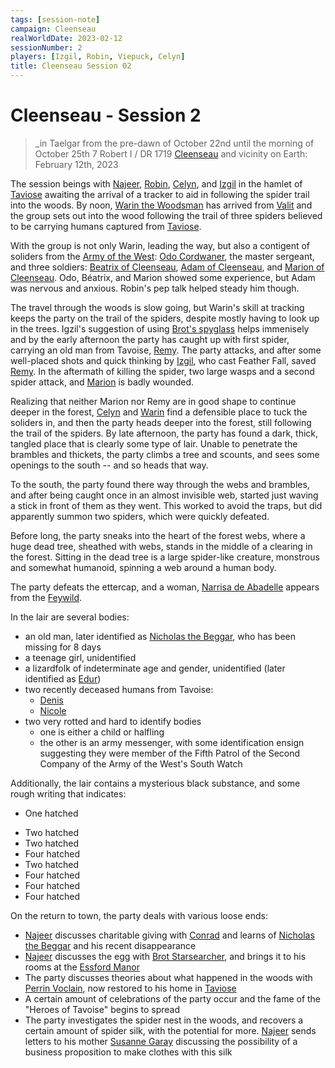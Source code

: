 ```yaml
---
tags: [session-note]
campaign: Cleenseau
realWorldDate: 2023-02-12
sessionNumber: 2
players: [Izgil, Robin, Viepuck, Celyn]
title: Cleenseau Session 02
---
```


# Cleenseau - Session 2
>_in Taelgar from the pre-dawn of October 22nd until the morning of October 25th
>7 Robert I / DR 1719
>[Cleenseau](<../../../gazetteer/greater-sembara/sembara/barony-of-aveil/cleenseau-region/cleenseau/cleenseau.md>) and vicinity
>on Earth: February 12th, 2023

The session beings with [Najeer](<../../../people/pcs/cleenseau/viepuck.md>), [Robin](<../../../people/pcs/cleenseau/robin-of-abenfyrd.md>), [Celyn](<../../../people/pcs/cleenseau/celyn.md>), and [Izgil](<../../../people/pcs/cleenseau/izgil-moonseeker.md>) in the hamlet of [Taviose](<../../../gazetteer/greater-sembara/sembara/barony-of-aveil/cleenseau-region/taviose.md>) awaiting the arrival of a tracker to aid in following the spider trail into the woods. By noon, [Warin the Woodsman](<../../../people/sembarans/warin-the-woodsman.md>) has arrived from [Valit](<../../../gazetteer/greater-sembara/sembara/barony-of-aveil/cleenseau-region/valit.md>) and the group sets out into the wood following the trail of three spiders believed to be carrying humans captured from [Taviose](<../../../gazetteer/greater-sembara/sembara/barony-of-aveil/cleenseau-region/taviose.md>).

With the group is not only Warin, leading the way, but also a contigent of soliders from the [Army of the West](<../../../groups/sembaran-army/army-of-the-west.md>): [Odo Cordwaner](<../../../people/sembarans/odo-cordwaner.md>), the master sergeant, and three soldiers: [Beatrix of Cleenseau](<../../../people/sembarans/beatrix-of-cleenseau.md>), [Adam of Cleenseau](<../../../people/sembarans/adam-of-cleenseau.md>), and [Marion of Cleenseau](<../../../people/sembarans/marion-of-cleenseau.md>). Odo, Béatrix, and Marion showed some experience, but Adam was nervous and anxious. Robin's pep talk helped steady him though.

The travel through the woods is slow going, but Warin's skill at tracking keeps the party on the trail of the spiders, despite mostly having to look up in the trees. Igzil's suggestion of using [Brot's spyglass](<../treasure/brot-s-telescope-small.md>) helps immenisely and by the early afternoon the party has caught up with first spider, carrying an old man from Tavoise, [Remy](<../../../people/sembarans/grandpa-remy.md>). The party attacks, and after some well-placed shots and quick thinking by [Izgil](<../../../people/pcs/cleenseau/izgil-moonseeker.md>), who cast Feather Fall, saved [Remy](<../../../people/sembarans/grandpa-remy.md>). In the aftermath of killing the spider, two large wasps and a second spider attack, and [Marion](<../../../people/sembarans/marion-of-cleenseau.md>) is badly wounded.

Realizing that neither Marion nor Remy are in good shape to continue deeper in the forest, [Celyn](<../../../people/pcs/cleenseau/celyn.md>) and [Warin](<../../../people/sembarans/warin-the-woodsman.md>) find a defensible place to tuck the soliders in, and then the party heads deeper into the forest, still following the trail of the spiders. By late afternoon, the party has found a dark, thick, tangled place that is clearly some type of lair. Unable to penetrate the brambles and thickets, the party climbs a tree and scounts, and sees some openings to the south -- and so heads that way.

To the south, the party found there way through the webs and brambles, and after being caught once in an almost invisible web, started just waving a stick in front of them as they went. This worked to avoid the traps, but did apparently summon two spiders, which were quickly defeated. 

Before long, the party sneaks into the heart of the forest webs, where a huge dead tree, sheathed with webs, stands in the middle of a clearing in the forest. Sitting in the dead tree is a large spider-like creature, monstrous and somewhat humanoid, spinning a web around a human body.

The party defeats the ettercap, and a woman, [Narrisa de Abadelle](<../../../people/sembarans/narrisa-de-abadelle.md>) appears from the [Feywild](<../../../cosmology/multiverse/echo-realms/feywild/feywild.md>). 

In the lair are several bodies:
* an old man, later identified as [Nicholas the Beggar](<../../../people/sembarans/nicholas-the-beggar.md>), who has been missing for 8 days
* a teenage girl, unidentified
* a lizardfolk of indeterminate age and gender, unidentified (later identified as [Edur](<../../../people/lizardfolk/edur.md>))
* two recently deceased humans from Tavoise:
	* [Denis](<../../../people/sembarans/denis-moss.md>)
	* [Nicole](<../../../people/sembarans/nicole-of-tavoise.md>)
* two very rotted and hard to identify bodies
	* one is either a child or halfling
	* the other is an army messenger, with some identification ensign suggesting they were member of the Fifth Patrol of the Second Company of the Army of the West's South Watch

Additionally, the lair contains a mysterious black substance, and some rough writing that indicates:
* One hatched
- Two hatched
- Two hatched
- Four hatched
- Two hatched 
- Four hatched
- Four hatched
- Four hatched

On the return to town, the party deals with various loose ends:
* [Najeer](<../../../people/pcs/cleenseau/viepuck.md>) discusses charitable giving with [Conrad](<../../../people/sembarans/conrad.md>) and learns of [Nicholas the Beggar](<../../../people/sembarans/nicholas-the-beggar.md>) and his recent disappearance
* [Najeer](<../../../people/pcs/cleenseau/viepuck.md>) discusses the egg with [Brot Starsearcher](<../../../people/dwarves/brot-starsearcher.md>), and brings it to his rooms at the [Essford Manor](<../../../gazetteer/greater-sembara/sembara/barony-of-aveil/cleenseau-region/cleenseau/essford-manor.md>)
* The party discusses theories about what happened in the woods with [Perrin Voclain](<../../../people/sembarans/perrin-voclain.md>), now restored to his home in [Taviose](<../../../gazetteer/greater-sembara/sembara/barony-of-aveil/cleenseau-region/taviose.md>)
* A certain amount of celebrations of the party occur and the fame of the "Heroes of Tavoise" begins to spread
* The party investigates the spider nest in the woods, and recovers a certain amount of spider silk, with the potential for more. [Najeer](<../../../people/pcs/cleenseau/viepuck.md>) sends letters to his mother [Susanne Garay](<../../../people/sembarans/susanne-garay.md>) discussing the possibility of a business proposition to make clothes with this silk
